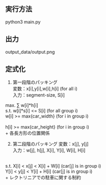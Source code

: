 ## 実行方法
python3 main.py

## 出力
output_data/output.png

## 定式化
1. 第一段階のパッキング  
変数：x[i],y[i],w[i],h[i] (for all i)   
入力：segment-size, S[i]  

max. ∑ w[i]*h[i]<br>
s.t. w[i]*s[i] <= S[i] (for all  group i)<br>
     w[i] >= max{car_width} (for i in group i)<br>  
     h[i] >= max{car_height} (for i in group i)  <br>
     + 各長方形の位置関係<br>


2. 第二段階のパッキング
変数：x[j], y[j]<br>
入力：w[j], h[j], X[i], Y[i], W[i], H[i]<br>
<br>
s.t. X[i] < x[j] < X[i] + W[i] (car[j] is in group i)<br>
     Y[i] < y[j] < Y[i] + H[i] (car[j] is in group i) <br>
     + レクトリニアでの駐車に関する制約
